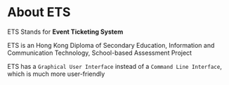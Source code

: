 # About ETS
ETS Stands for **Event Ticketing System**

ETS is an Hong Kong Diploma of Secondary Education, Information and Communication Technology, School-based Assessment Project

ETS has a `Graphical User Interface` instead of a `Command Line Interface`, which is much more user-friendly